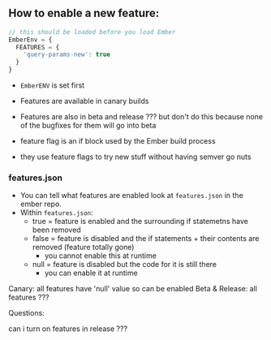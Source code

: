 
## How to enable a new feature:

```javascript
// this should be loaded before you load Ember
EmberEnv = {
  FEATURES = {
    'query-params-new': true
  }
}
```


* `EmberENV` is set first


* Features are available in canary builds
* Features are also in beta and release ??? but don't do this because none of the bugfixes for them will go into beta

* feature flag is an if block used by the Ember build process
* they use feature flags to try new stuff without having semver go nuts

### features.json

* You can tell what features are enabled look at `features.json` in the ember repo.
* Within `features.json`:
    * true = feature is enabled and the surrounding if statemetns have been removed
    * false = feature is disabled and the if statements + their contents are removed (feature totally gone)
        * you cannot enable this at runtime
    * null = feature is disabled but the code for it is still there
        * you can enable it at runtime

Canary: all features have 'null' value so can be enabled
Beta & Release: all features ???

Questions:

can i turn on features in release ???

